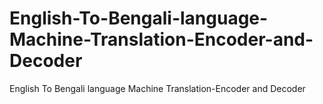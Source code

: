 # English-To-Bengali-language-Machine-Translation-Encoder-and-Decoder
English To Bengali language Machine Translation-Encoder and Decoder
